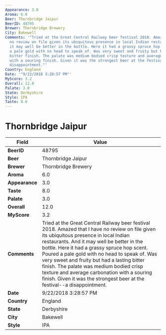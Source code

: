 ```yaml
---
Appearance: 3.0
Aroma: 6.0
Beer: Thornbridge Jaipur
BeerID: 48795
Brewer: Thornbridge Brewery
City: Bakewell
Comments: '"Tried at the Great Central Railway beer festival 2018. Amazed that I have
  no review on file given its ubiquitous presence in local Indian restaurants. And
  it may well be better in the bottle. Here it had a grassy spruce hop scent. Poured
  a pale gold with no head to speak of. Was very sweet and fruity but had a lasting
  bitter finish. The palate was medium bodied crisp texture and average carbonation
  with a souring finish. Given it was the strongest beer at the festival&#045;&#045;a
  disappointment."'
Country: England
Date: '"9/22/2018 3:28:57 PM"'
MyScore: 3.2
Overall: 12.0
Palate: 3.0
State: Derbyshire
Style: IPA
Taste: 8.0
---
```


# Thornbridge Jaipur

| Field         | Value |
|---------------|-------|
| **BeerID** | 48795 |
| **Beer** | Thornbridge Jaipur |
| **Brewer** | Thornbridge Brewery |
| **Aroma** | 6.0 |
| **Appearance** | 3.0 |
| **Taste** | 8.0 |
| **Palate** | 3.0 |
| **Overall** | 12.0 |
| **MyScore** | 3.2 |
| **Comments** | Tried at the Great Central Railway beer festival 2018. Amazed that I have no review on file given its ubiquitous presence in local Indian restaurants. And it may well be better in the bottle. Here it had a grassy spruce hop scent. Poured a pale gold with no head to speak of. Was very sweet and fruity but had a lasting bitter finish. The palate was medium bodied crisp texture and average carbonation with a souring finish. Given it was the strongest beer at the festival&#045;&#045;a disappointment. |
| **Date** | 9/22/2018 3:28:57 PM |
| **Country** | England |
| **State** | Derbyshire |
| **City** | Bakewell |
| **Style** | IPA |
